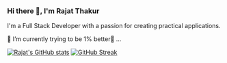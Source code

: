 ### Hi there 👋, I'm Rajat Thakur

I'm a Full Stack Developer with a passion for creating practical applications.

🌱 I’m currently trying to be 1% better🫡 ...

[![Rajat's GitHub stats](https://github-readme-stats.vercel.app/api?username=rajatdh27)](https://github.com/rajatdh27/github-readme-stats) 
[![GitHub Streak](https://streak-stats.demolab.com/?user=rajatdh27)](https://git.io/streak-stats)


<!--
**rajatdh27/rajatdh27** is a ✨ _special_ ✨ repository because its `README.md` (this file) appears on your GitHub profile.

Here are some ideas to get you started:

- 🔭 I’m currently working on ...
- 🌱 I’m currently learning ...
- 👯 I’m looking to collaborate on ...
- 🤔 I’m looking for help with ...
- 💬 Ask me about ...
- 📫 How to reach me: ...
- 😄 Pronouns: ...
- ⚡ Fun fact: ...
-->
